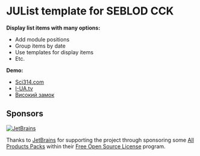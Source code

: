 # JUList template for SEBLOD CCK

**Display list items with many options:**
* Add module positions
* Group items by date
* Use templates for display items
* Etc.

**Demo:**
* [Sci314.com](https://sci314.com)
* [I-UA.tv](https://i-ua.tv)
* [Високий замок](https://wz.lviv.ua)

## Sponsors

[![JetBrains](https://avatars0.githubusercontent.com/u/878437?s=200&v=4)](https://www.jetbrains.com/)

Thanks to [JetBrains](https://www.jetbrains.com/) for supporting the project through sponsoring some [All Products Packs](https://www.jetbrains.com/products.html) within their [Free Open Source License](https://www.jetbrains.com/buy/opensource/) program.